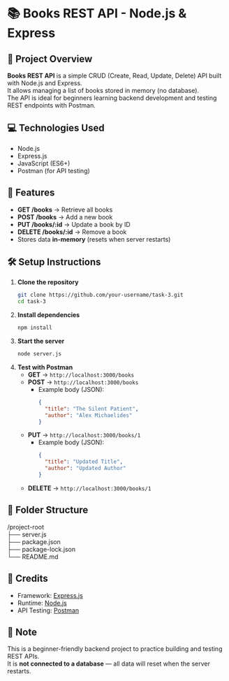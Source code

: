# 📚 Books REST API - Node.js & Express

## 📌 Project Overview  
**Books REST API** is a simple CRUD (Create, Read, Update, Delete) API built with Node.js and Express.  
It allows managing a list of books stored in memory (no database).  
The API is ideal for beginners learning backend development and testing REST endpoints with Postman.

## 💻 Technologies Used  
- Node.js  
- Express.js  
- JavaScript (ES6+)  
- Postman (for API testing)

## 🧩 Features  
- **GET /books** → Retrieve all books  
- **POST /books** → Add a new book  
- **PUT /books/:id** → Update a book by ID  
- **DELETE /books/:id** → Remove a book  
- Stores data **in-memory** (resets when server restarts)

## 🛠️ Setup Instructions  
1. **Clone the repository**  
   ```bash
   git clone https://github.com/your-username/task-3.git
   cd task-3
   ```
2. **Install dependencies**  
   ```bash
   npm install
   ```
3. **Start the server**  
   ```bash
   node server.js
   ```
4. **Test with Postman**  
   - **GET** → `http://localhost:3000/books`  
   - **POST** → `http://localhost:3000/books`  
     - Example body (JSON):  
       ```json
       {
         "title": "The Silent Patient",
         "author": "Alex Michaelides"
       }
       ```
   - **PUT** → `http://localhost:3000/books/1`  
     - Example body (JSON):  
       ```json
       {
         "title": "Updated Title",
         "author": "Updated Author"
       }
       ```
   - **DELETE** → `http://localhost:3000/books/1`  

## 📁 Folder Structure  
/project-root  
├── server.js  
├── package.json  
├── package-lock.json  
└── README.md  

## 🙌 Credits  
- Framework: [Express.js](https://expressjs.com/)  
- Runtime: [Node.js](https://nodejs.org/)  
- API Testing: [Postman](https://www.postman.com/)  

## 📣 Note  
This is a beginner-friendly backend project to practice building and testing REST APIs.  
It is **not connected to a database** — all data will reset when the server restarts.
